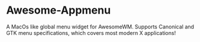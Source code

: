 
# Awesome-Appmenu

A MacOs like global menu widget for AwesomeWM. Supports Canonical and GTK menu specifications, which covers most modern X applications!